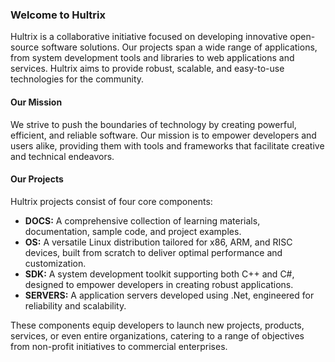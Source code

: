 ### Welcome to Hultrix
Hultrix is a collaborative initiative focused on developing innovative open-source software solutions. Our projects span a wide range of applications, from system development tools and libraries to web applications and services. Hultrix aims to provide robust, scalable, and easy-to-use technologies for the community.

#### Our Mission
We strive to push the boundaries of technology by creating powerful, efficient, and reliable software. Our mission is to empower developers and users alike, providing them with tools and frameworks that facilitate creative and technical endeavors.

#### Our Projects
Hultrix projects consist of four core components:

- **DOCS:** A comprehensive collection of learning materials, documentation, sample code, and project examples.
- **OS:** A versatile Linux distribution tailored for x86, ARM, and RISC devices, built from scratch to deliver optimal performance and customization.
- **SDK:** A system development toolkit supporting both C++ and C#, designed to empower developers in creating robust applications.
- **SERVERS:** A application servers developed using .Net, engineered for reliability and scalability.

These components equip developers to launch new projects, products, services, or even entire organizations, catering to a range of objectives from non-profit initiatives to commercial enterprises.
